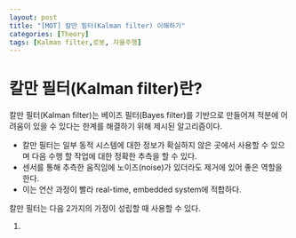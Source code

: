 ```yaml
---
layout: post
title: "[MOT] 칼만 필터(Kalman filter) 이해하기"
categories: [Theory]
tags: [Kalman filter,로봇, 자율주행]
---
```


# 칼만 필터(Kalman filter)란?
칼만 필터(Kalman filter)는 베이즈 필터(Bayes filter)를 기반으로 만들어져 적분에 어려움이 있을 수 있다는 한계를 해결하기 위해 제시된 알고리즘이다.
- 칼만 필터는 일부 동적 시스템에 대한 정보가 확실하지 않은 곳에서 사용할 수 있으며 다음 수행 할 작업에 대한 정확한 추측을 할 수 있다.
- 센서를 통해 추측한 움직임에 노이즈(noise)가 있더라도 제거에 있어 좋은 역할을 한다.
- 이는 연산 과정이 빨라 real-time, embedded system에 적합하다.

칼만 필터는 다음 2가지의 가정이 성립할 때 사용할 수 있다.

1. 